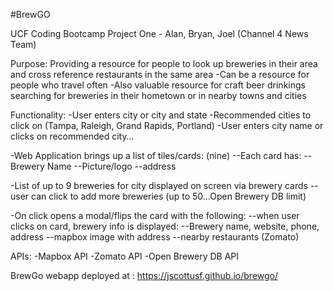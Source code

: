 #BrewGO

UCF Coding Bootcamp Project One - Alan, Bryan, Joel (Channel 4 News Team)

Purpose: Providing a resource for people to look up breweries in their area and cross reference restaurants in the same area
-Can be a resource for people who travel often
-Also valuable resource for craft beer drinkings searching for breweries in their hometown or in nearby towns and cities

Functionality:
-User enters city or city and state
-Recommended cities to click on (Tampa, Raleigh, Grand Rapids, Portland)
-User enters city name or clicks on recommended city…

-Web Application brings up a list of tiles/cards: (nine)
--Each card has:
--Brewery Name
--Picture/logo
--address

-List of up to 9 breweries for city displayed on screen via brewery cards
--user can click to add more breweries (up to 50...Open Brewery DB limit)

-On click opens a modal/flips the card with the following:
--when user clicks on card, brewery info is displayed:
--Brewery name, website, phone, address
--mapbox image with address
--nearby restaurants (Zomato)

APIs:
-Mapbox API
-Zomato API
-Open Brewery DB API


BrewGo webapp deployed at : https://jscottusf.github.io/brewgo/
